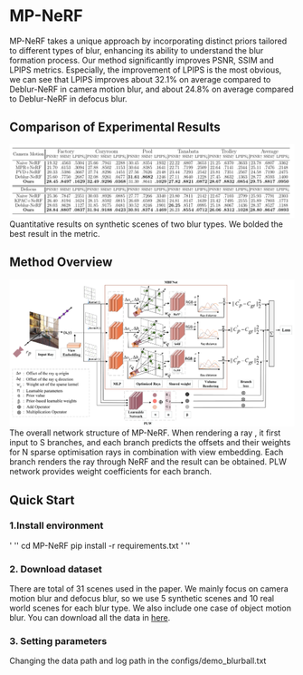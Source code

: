 # MP-NeRF
MP-NeRF takes a unique approach by incorporating distinct priors tailored to different types of blur, enhancing its ability to understand the blur formation process. Our method significantly improves PSNR, SSIM and LPIPS metrics. Especially, the improvement of LPIPS is the most obvious, we can see that LPIPS improves about 32.1\% on average compared to Deblur-NeRF in camera motion blur, and about 24.8\% on average compared to Deblur-NeRF in defocus blur.

## Comparison of Experimental Results
![image](https://github.com/luckhui0505/MP-NeRF/blob/master/result.png) 
Quantitative results on synthetic scenes of two blur types. We bolded the best result in the metric.
## Method Overview
![image](https://github.com/luckhui0505/MP-NeRF/blob/master/framework.png) 
The overall network structure of MP-NeRF. When rendering a ray , it first input to S branches, and each branch predicts the offsets and their weights for N sparse optimisation rays in combination with view embedding. Each branch renders the ray through NeRF and the result can be obtained. PLW network provides weight coefficients for each branch.

## Quick Start
### 1.Install environment
' ''
cd MP-NeRF
pip install -r requirements.txt
' ''
### 2. Download dataset
There are total of 31 scenes used in the paper. We mainly focus on camera motion blur and defocus blur, so we use 5 synthetic scenes and 10 real world scenes for each blur type. We also include one case of object motion blur. You can download all the data in [here](https://hkustconnect-my.sharepoint.com/personal/lmaag_connect_ust_hk/_layouts/15/onedrive.aspx?id=%2Fpersonal%2Flmaag%5Fconnect%5Fust%5Fhk%2FDocuments%2Fshare%2FCVPR2022%2Fdeblurnerf%5Fdataset&ga=1).
### 3. Setting parameters
Changing the data path and log path in the configs/demo_blurball.txt

